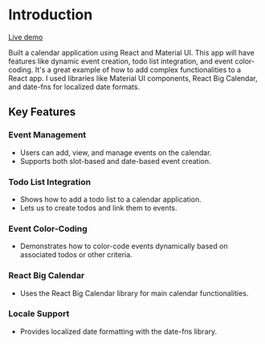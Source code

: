 # Introduction

[Live demo](https://react-calendar-mu.vercel.app/)

Built a calendar application using React and Material UI. This app will have features like dynamic event creation, todo list integration, and event color-coding. It's a great example of how to add complex functionalities to a React app. I used libraries like Material UI components, React Big Calendar, and date-fns for localized date formats.

## Key Features

### Event Management

- Users can add, view, and manage events on the calendar.
- Supports both slot-based and date-based event creation.

### Todo List Integration

- Shows how to add a todo list to a calendar application.
- Lets us to create todos and link them to events.

### Event Color-Coding

- Demonstrates how to color-code events dynamically based on associated todos or other criteria.

### React Big Calendar

- Uses the React Big Calendar library for main calendar functionalities.

### Locale Support

- Provides localized date formatting with the date-fns library.
